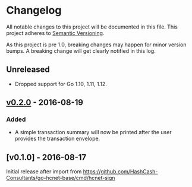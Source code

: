 # Changelog

All notable changes to this project will be documented in this
file.  This project adheres to [Semantic Versioning](http://semver.org/).

As this project is pre 1.0, breaking changes may happen for minor version
bumps.  A breaking change will get clearly notified in this log.

## Unreleased

- Dropped support for Go 1.10, 1.11, 1.12.

## [v0.2.0] - 2016-08-19

### Added

- A simple transaction summary will now be printed after the user provides the transaction envelope.

## [v0.1.0] - 2016-08-17

Initial release after import from https://github.com/HashCash-Consultants/go-hcnet-base/cmd/hcnet-sign

[Unreleased]: https://github.com/HashCash-Consultants/go/compare/hcnet-sign-v0.2.0...master
[v0.2.0]: https://github.com/HashCash-Consultants/go/compare/hcnet-sign-v0.1.0...v0.2.0
